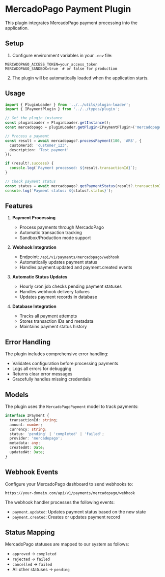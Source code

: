 # MercadoPago Payment Plugin

This plugin integrates MercadoPago payment processing into the application.

## Setup

1. Configure environment variables in your `.env` file:

```env
MERCADOPAGO_ACCESS_TOKEN=your_access_token
MERCADOPAGO_SANDBOX=true  # or false for production
```

2. The plugin will be automatically loaded when the application starts.

## Usage

```typescript
import { PluginLoader } from '../../utils/plugin-loader';
import { IPaymentPlugin } from '../../types/plugin';

// Get the plugin instance
const pluginLoader = PluginLoader.getInstance();
const mercadopago = pluginLoader.getPlugin<IPaymentPlugin>('mercadopago');

// Process a payment
const result = await mercadopago?.processPayment(100, 'ARS', {
  customerId: 'customer_123',
  description: 'Test payment'
});

if (result?.success) {
  console.log(`Payment processed: ${result.transactionId}`);
}

// Check payment status
const status = await mercadopago?.getPaymentStatus(result?.transactionId || '');
console.log(`Payment status: ${status?.status}`);
```

## Features

1. **Payment Processing**
   - Process payments through MercadoPago
   - Automatic transaction tracking
   - Sandbox/Production mode support

2. **Webhook Integration**
   - Endpoint: `/api/v1/payments/mercadopago/webhook`
   - Automatically updates payment status
   - Handles payment.updated and payment.created events

3. **Automatic Status Updates**
   - Hourly cron job checks pending payment statuses
   - Handles webhook delivery failures
   - Updates payment records in database

4. **Database Integration**
   - Tracks all payment attempts
   - Stores transaction IDs and metadata
   - Maintains payment status history

## Error Handling

The plugin includes comprehensive error handling:

- Validates configuration before processing payments
- Logs all errors for debugging
- Returns clear error messages
- Gracefully handles missing credentials

## Models

The plugin uses the `MercadoPagoPayment` model to track payments:

```typescript
interface IPayment {
  transactionId: string;
  amount: number;
  currency: string;
  status: 'pending' | 'completed' | 'failed';
  provider: 'mercadopago';
  metadata: any;
  createdAt: Date;
  updatedAt: Date;
}
```

## Webhook Events

Configure your MercadoPago dashboard to send webhooks to:
```
https://your-domain.com/api/v1/payments/mercadopago/webhook
```

The webhook handler processes the following events:
- `payment.updated`: Updates payment status based on the new state
- `payment.created`: Creates or updates payment record

## Status Mapping

MercadoPago statuses are mapped to our system as follows:

- `approved` → `completed`
- `rejected` → `failed`
- `cancelled` → `failed`
- All other statuses → `pending`
